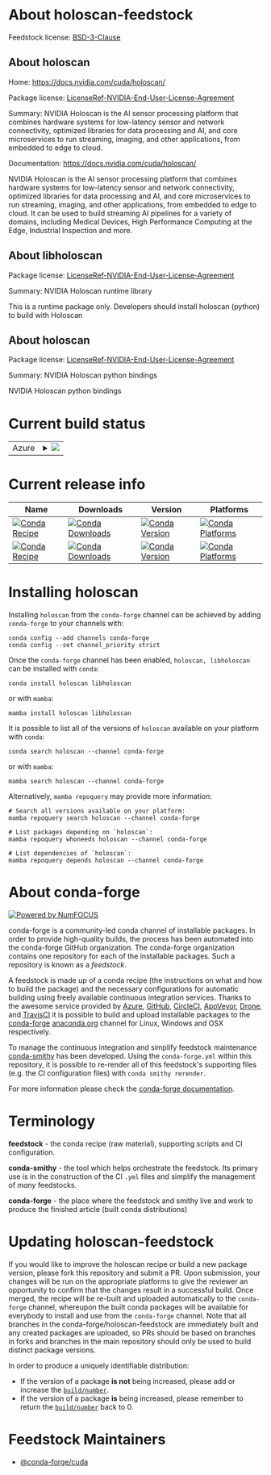 About holoscan-feedstock
========================

Feedstock license: [BSD-3-Clause](https://github.com/conda-forge/holoscan-feedstock/blob/main/LICENSE.txt)


About holoscan
--------------

Home: https://docs.nvidia.com/cuda/holoscan/

Package license: [LicenseRef-NVIDIA-End-User-License-Agreement](https://developer.download.nvidia.com/assets/Clara/NVIDIA_Clara_EULA.pdf)

Summary: NVIDIA Holoscan is the AI sensor processing platform that combines hardware systems for low-latency sensor and network connectivity, optimized libraries for data processing and AI, and core microservices to run streaming, imaging, and other applications, from embedded to edge to cloud.

Documentation: https://docs.nvidia.com/cuda/holoscan/

NVIDIA Holoscan is the AI sensor processing platform that combines hardware systems for low-latency sensor and network connectivity, optimized libraries for data processing and AI, and core microservices to run streaming, imaging, and other applications, from embedded to edge to cloud.
It can be used to build streaming AI pipelines for a variety of domains, including Medical Devices, High Performance Computing at the Edge, Industrial Inspection and more.


About libholoscan
-----------------



Package license: [LicenseRef-NVIDIA-End-User-License-Agreement](https://developer.download.nvidia.com/assets/Clara/NVIDIA_Clara_EULA.pdf)

Summary: NVIDIA Holoscan runtime library

This is a runtime package only. Developers should install holoscan (python) to build with Holoscan


About holoscan
--------------



Package license: [LicenseRef-NVIDIA-End-User-License-Agreement](https://developer.download.nvidia.com/assets/Clara/NVIDIA_Clara_EULA.pdf)

Summary: NVIDIA Holoscan python bindings

NVIDIA Holoscan python bindings


Current build status
====================


<table>
    
  <tr>
    <td>Azure</td>
    <td>
      <details>
        <summary>
          <a href="https://dev.azure.com/conda-forge/feedstock-builds/_build/latest?definitionId=25118&branchName=main">
            <img src="https://dev.azure.com/conda-forge/feedstock-builds/_apis/build/status/holoscan-feedstock?branchName=main">
          </a>
        </summary>
        <table>
          <thead><tr><th>Variant</th><th>Status</th></tr></thead>
          <tbody><tr>
              <td>linux_64_c_compiler_version13cuda_compilercuda-nvcccuda_compiler_version12.6cxx_compiler_version13</td>
              <td>
                <a href="https://dev.azure.com/conda-forge/feedstock-builds/_build/latest?definitionId=25118&branchName=main">
                  <img src="https://dev.azure.com/conda-forge/feedstock-builds/_apis/build/status/holoscan-feedstock?branchName=main&jobName=linux&configuration=linux%20linux_64_c_compiler_version13cuda_compilercuda-nvcccuda_compiler_version12.6cxx_compiler_version13" alt="variant">
                </a>
              </td>
            </tr>
          </tbody>
        </table>
      </details>
    </td>
  </tr>
</table>

Current release info
====================

| Name | Downloads | Version | Platforms |
| --- | --- | --- | --- |
| [![Conda Recipe](https://img.shields.io/badge/recipe-holoscan-green.svg)](https://anaconda.org/conda-forge/holoscan) | [![Conda Downloads](https://img.shields.io/conda/dn/conda-forge/holoscan.svg)](https://anaconda.org/conda-forge/holoscan) | [![Conda Version](https://img.shields.io/conda/vn/conda-forge/holoscan.svg)](https://anaconda.org/conda-forge/holoscan) | [![Conda Platforms](https://img.shields.io/conda/pn/conda-forge/holoscan.svg)](https://anaconda.org/conda-forge/holoscan) |
| [![Conda Recipe](https://img.shields.io/badge/recipe-libholoscan-green.svg)](https://anaconda.org/conda-forge/libholoscan) | [![Conda Downloads](https://img.shields.io/conda/dn/conda-forge/libholoscan.svg)](https://anaconda.org/conda-forge/libholoscan) | [![Conda Version](https://img.shields.io/conda/vn/conda-forge/libholoscan.svg)](https://anaconda.org/conda-forge/libholoscan) | [![Conda Platforms](https://img.shields.io/conda/pn/conda-forge/libholoscan.svg)](https://anaconda.org/conda-forge/libholoscan) |

Installing holoscan
===================

Installing `holoscan` from the `conda-forge` channel can be achieved by adding `conda-forge` to your channels with:

```
conda config --add channels conda-forge
conda config --set channel_priority strict
```

Once the `conda-forge` channel has been enabled, `holoscan, libholoscan` can be installed with `conda`:

```
conda install holoscan libholoscan
```

or with `mamba`:

```
mamba install holoscan libholoscan
```

It is possible to list all of the versions of `holoscan` available on your platform with `conda`:

```
conda search holoscan --channel conda-forge
```

or with `mamba`:

```
mamba search holoscan --channel conda-forge
```

Alternatively, `mamba repoquery` may provide more information:

```
# Search all versions available on your platform:
mamba repoquery search holoscan --channel conda-forge

# List packages depending on `holoscan`:
mamba repoquery whoneeds holoscan --channel conda-forge

# List dependencies of `holoscan`:
mamba repoquery depends holoscan --channel conda-forge
```


About conda-forge
=================

[![Powered by
NumFOCUS](https://img.shields.io/badge/powered%20by-NumFOCUS-orange.svg?style=flat&colorA=E1523D&colorB=007D8A)](https://numfocus.org)

conda-forge is a community-led conda channel of installable packages.
In order to provide high-quality builds, the process has been automated into the
conda-forge GitHub organization. The conda-forge organization contains one repository
for each of the installable packages. Such a repository is known as a *feedstock*.

A feedstock is made up of a conda recipe (the instructions on what and how to build
the package) and the necessary configurations for automatic building using freely
available continuous integration services. Thanks to the awesome service provided by
[Azure](https://azure.microsoft.com/en-us/services/devops/), [GitHub](https://github.com/),
[CircleCI](https://circleci.com/), [AppVeyor](https://www.appveyor.com/),
[Drone](https://cloud.drone.io/welcome), and [TravisCI](https://travis-ci.com/)
it is possible to build and upload installable packages to the
[conda-forge](https://anaconda.org/conda-forge) [anaconda.org](https://anaconda.org/)
channel for Linux, Windows and OSX respectively.

To manage the continuous integration and simplify feedstock maintenance
[conda-smithy](https://github.com/conda-forge/conda-smithy) has been developed.
Using the ``conda-forge.yml`` within this repository, it is possible to re-render all of
this feedstock's supporting files (e.g. the CI configuration files) with ``conda smithy rerender``.

For more information please check the [conda-forge documentation](https://conda-forge.org/docs/).

Terminology
===========

**feedstock** - the conda recipe (raw material), supporting scripts and CI configuration.

**conda-smithy** - the tool which helps orchestrate the feedstock.
                   Its primary use is in the construction of the CI ``.yml`` files
                   and simplify the management of *many* feedstocks.

**conda-forge** - the place where the feedstock and smithy live and work to
                  produce the finished article (built conda distributions)


Updating holoscan-feedstock
===========================

If you would like to improve the holoscan recipe or build a new
package version, please fork this repository and submit a PR. Upon submission,
your changes will be run on the appropriate platforms to give the reviewer an
opportunity to confirm that the changes result in a successful build. Once
merged, the recipe will be re-built and uploaded automatically to the
`conda-forge` channel, whereupon the built conda packages will be available for
everybody to install and use from the `conda-forge` channel.
Note that all branches in the conda-forge/holoscan-feedstock are
immediately built and any created packages are uploaded, so PRs should be based
on branches in forks and branches in the main repository should only be used to
build distinct package versions.

In order to produce a uniquely identifiable distribution:
 * If the version of a package **is not** being increased, please add or increase
   the [``build/number``](https://docs.conda.io/projects/conda-build/en/latest/resources/define-metadata.html#build-number-and-string).
 * If the version of a package **is** being increased, please remember to return
   the [``build/number``](https://docs.conda.io/projects/conda-build/en/latest/resources/define-metadata.html#build-number-and-string)
   back to 0.

Feedstock Maintainers
=====================

* [@conda-forge/cuda](https://github.com/orgs/conda-forge/teams/cuda/)

